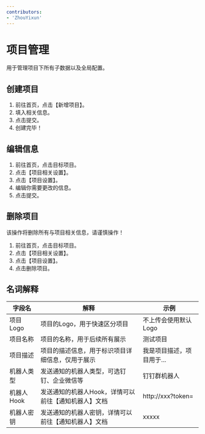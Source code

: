 ```yaml
---
contributors:
- 'ZhouYixun'
---
```


# 项目管理
用于管理项目下所有子数据以及全局配置。

## 创建项目

1. 前往首页，点击【新增项目】。
2. 填入相关信息。
3. 点击提交。
4. 创建完毕！

## 编辑信息
1. 前往首页，点击目标项目。
2. 点击【项目相关设置】。
3. 点击【项目设置】。
4. 编辑你需要更改的信息。
5. 点击提交。

## 删除项目
该操作将删除所有与项目相关信息，请谨慎操作！

1. 前往首页，点击目标项目。
2. 点击【项目相关设置】。
3. 点击【项目设置】。
4. 点击删除项目。

## 名词解释

| 字段名     | 解释                           | 示例                |
|---------|------------------------------|-------------------|
| 项目Logo  | 项目的Logo，用于快速区分项目             | 不上传会使用默认Logo      |
| 项目名称    | 项目的名称，用于后续所有展示               | 测试项目              |
| 项目描述    | 项目的描述信息，用于标识项目详细信息，仅用于展示     | 我是项目描述，项目用于...    |
| 机器人类型   | 发送通知的机器人类型，可选钉钉、企业微信等        | 钉钉群机器人            |
| 机器人Hook | 发送通知的机器人Hook，详情可以前往【通知机器人】文档 | http://xxx?token= |
| 机器人密钥   | 发送通知的机器人密钥，详情可以前往【通知机器人】文档   | xxxxx             |
